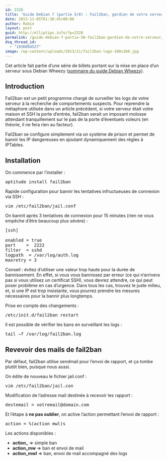 ```yaml
---
id: 2328
title: 'Guide Debian 7 (partie 5/8) : Fail2ban, gardien de votre serveur'
date: 2013-11-05T01:38:45+00:00
author: Robin
layout: post
guid: http://elliptips.info/?p=2328
permalink: /guide-debian-7-partie-58-fail2ban-gardien-de-votre-serveur/
dsq_thread_id:
  - "1936894527"
image: /wp-content/uploads/2013/11/fail2ban-logo-180x160.jpg
---
```

Cet article fait partie d&#8217;une série de billets portant sur la mise en place d&#8217;un serveur sous Debian Wheezy ([sommaire du guide Debian Wheezy](http://elliptips.info/guide-sur-linstallation-dun-serveur-sous-debian-7-wheezy/ "Sommaire du guide Debian 7")).

## Introduction

Fail2ban est un petit programme chargé de surveiller les logs de votre serveur à la recherche de comportements suspects. Pour reprendre la métaphore utilisée dans un article précédent, si votre serveur était votre maison et SSH la porte d’entrée, fail2ban serait un imposant molosse attendant tranquillement sur le pas de la porte d’éventuels voleurs (en théorie, il ne fera rien au facteur).

Fail2ban se configure simplement via un système de prison et permet de bannir les IP dangereuses en ajoutant dynamiquement des règles à IPTables.

## Installation

On commence par l&#8217;installer :

<pre class="lang:sh decode:true">aptitude install fail2ban</pre>

Rapide configuration pour bannir les tentatives infructueuses de connexion via SSH :

<pre class="lang:sh decode:true">vim /etc/fail2ban/jail.conf</pre>

On bannit après 3 tentatives de connexion pour 15 minutes (rien ne vous empêche d’être beaucoup plus sévère) :

<pre class="lang:sh range:7 decode:true">[ssh]                                                                        

enabled = true
port    =  2222
filter  = sshd
logpath  = /var/log/auth.log
maxretry = 3</pre>

Conseil : évitez d&#8217;utiliser une valeur trop haute pour la durée de bannissement. En effet, si vous vous bannissez par erreur (ce qui n&#8217;arrivera pas si vous utilisez un certificat SSH), vous devrez attendre, ce qui peut poser problème en cas d&#8217;urgence. Dans tous les cas, trouvez le juste milieu, et, si une IP est trop insistante, vous pourrez prendre les mesures nécessaires pour la bannir plus longtemps.

Prise en compte des changements :

<pre class="lang:default decode:true">/etc/init.d/fail2ban restart</pre>

Il est possible de vérifier les bans en surveillant les logs :

<pre class="lang:default decode:true">tail –f /var/log/fail2ban.log</pre>

## **Revevoir des mails de fail2ban**

Par défaut, fail2ban utilise sendmail pour l’envoi de rapport, et ça tombe plutôt bien, puisque nous aussi.

On édite de nouveau le fichier jail.conf :

<pre class="lang:default decode:true">vim /etc/fail2ban/jail.con</pre>

Modification de l’adresse mail destinée à recevoir les rapport :

<pre class="lang:default decode:true">destemail = votremail@domain.com</pre>

Et l’étape à **ne pas oublier**, on active l’action permettant l’envoi de rapport :

<pre class="lang:default decode:true">action = %(action_mwl)s</pre>

Les actions disponibles :

  * **action_** => simple ban
  * **action_mw** => ban et envoi de mail
  * **action_mwl** => ban, envoi de mail accompagné des logs